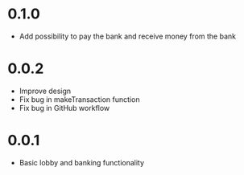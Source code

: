 # 0.1.0
- Add possibility to pay the bank and receive money from the bank

# 0.0.2
- Improve design
- Fix bug in makeTransaction function
- Fix bug in GitHub workflow

# 0.0.1
- Basic lobby and banking functionality
